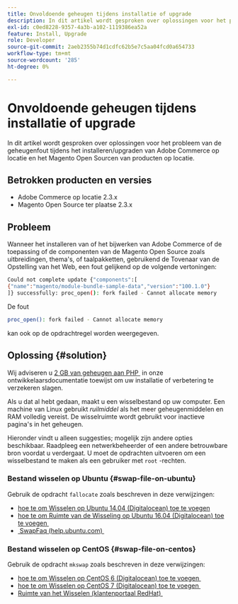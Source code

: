 ```yaml
---
title: Onvoldoende geheugen tijdens installatie of upgrade
description: In dit artikel wordt gesproken over oplossingen voor het probleem van de geheugenfout tijdens het installeren/upgraden van Adobe Commerce op locatie en het Magento Open Sourcen van producten op locatie.
exl-id: c0ed8228-9357-4a3b-a102-1119386ea52a
feature: Install, Upgrade
role: Developer
source-git-commit: 2aeb2355b74d1cdfc62b5e7c5aa04fcd0a654733
workflow-type: tm+mt
source-wordcount: '285'
ht-degree: 0%

---
```


# Onvoldoende geheugen tijdens installatie of upgrade

In dit artikel wordt gesproken over oplossingen voor het probleem van de geheugenfout tijdens het installeren/upgraden van Adobe Commerce op locatie en het Magento Open Sourcen van producten op locatie.

## Betrokken producten en versies

* Adobe Commerce op locatie 2.3.x
* Magento Open Source ter plaatse 2.3.x

## Probleem

Wanneer het installeren van of het bijwerken van Adobe Commerce of de toepassing of de componenten van de Magento Open Source zoals uitbreidingen, thema&#39;s, of taalpakketten, gebruikend de Tovenaar van de Opstelling van het Web, een fout gelijkend op de volgende vertoningen:

```bash
Could not complete update {"components":[
{"name":"magento/module-bundle-sample-data","version":"100.1.0"}
]} successfully: proc_open(): fork failed - Cannot allocate memory
```

De fout

```bash
proc_open(): fork failed - Cannot allocate memory
```

kan ook op de opdrachtregel worden weergegeven.

## Oplossing {#solution}

Wij adviseren u [&#x200B; 2 GB van geheugen aan PHP &#x200B;](https://experienceleague.adobe.com/nl/docs/commerce-operations/installation-guide/prerequisites/php-settings) in onze ontwikkelaarsdocumentatie toewijst om uw installatie of verbetering te verzekeren slagen.

Als u dat al hebt gedaan, maakt u een wisselbestand op uw computer. Een machine van Linux gebruikt *ruilmiddel* als het meer geheugenmiddelen en RAM volledig vereist. De wisselruimte wordt gebruikt voor inactieve pagina&#39;s in het geheugen.

Hieronder vindt u alleen suggesties; mogelijk zijn andere opties beschikbaar. Raadpleeg een netwerkbeheerder of een andere betrouwbare bron voordat u verdergaat. U moet de opdrachten uitvoeren om een wisselbestand te maken als een gebruiker met `root` -rechten.

### Bestand wisselen op Ubuntu {#swap-file-on-ubuntu}

Gebruik de opdracht `fallocate` zoals beschreven in deze verwijzingen:

* [&#x200B; hoe te om Wisselen op Ubuntu 14.04 (Digitalocean) toe te voegen &#x200B;](https://www.digitalocean.com/community/tutorials/how-to-add-swap-on-ubuntu-14-04)
* [&#x200B; hoe te om Ruimte van de Wisseling op Ubuntu 16.04 (Digitalocean) toe te voegen &#x200B;](https://www.digitalocean.com/community/tutorials/how-to-add-swap-space-on-ubuntu-16-04)
* [&#x200B; SwapFaq (help.ubuntu.com) &#x200B;](https://help.ubuntu.com/community/SwapFaq)

### Bestand wisselen op CentOS {#swap-file-on-centos}

Gebruik de opdracht `mkswap` zoals beschreven in deze verwijzingen:

* [&#x200B; hoe te om Wisselen op CentOS 6 (Digitalocean) toe te voegen &#x200B;](https://www.digitalocean.com/community/tutorials/how-to-add-swap-on-centos-6)
* [&#x200B; hoe te om Wisselen op CentOS 7 (Digitalocean) toe te voegen &#x200B;](https://www.digitalocean.com/community/tutorials/how-to-add-swap-on-centos-7)
* [&#x200B; Ruimte van het Wisselen (klantenportaal RedHat) &#x200B;](https://access.redhat.com/documentation/en-US/Red_Hat_Enterprise_Linux/6/html/Storage_Administration_Guide/ch-swapspace.html)
